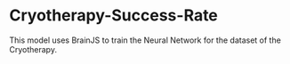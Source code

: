 # Cryotherapy-Success-Rate
This model uses BrainJS to train the Neural Network for the dataset of the Cryotherapy.

